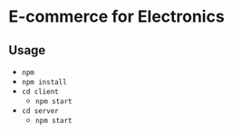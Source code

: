 # E-commerce for Electronics

## Usage
- `npm`
- `npm install`
 - `cd client`
   - `npm start`
 - `cd server`
   - `npm start`
